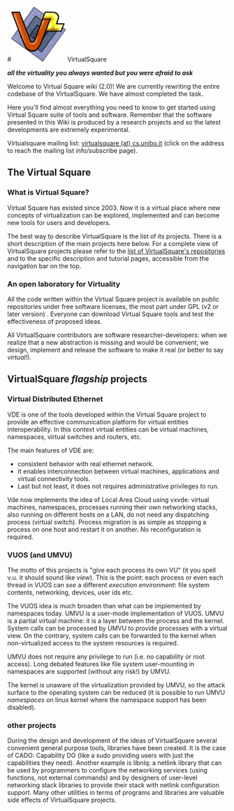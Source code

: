 #![](v2large.png) VirtualSquare

**_all the virtuality you always wanted but you were afraid to ask_**

Welcome to Virtual Square wiki (2.0)! We are currently rewriting the entire
codebase of the VirtualSquare. We have almost completed the task.

Here you'll find almost everything you need to know to get started using
Virtual Square suite of tools and software. Remember that the software
presented in this Wiki is produced by a research projects and so the latest
developments are extremely experimental.

Virtualsquare mailing list: [virtualsquare (at)
cs.unibo.it](http://www.cs.unibo.it/cgi-bin/mailman/listinfo/virtualsquare)
(click on the address to reach the mailing list info/subscribe page).

## The Virtual Square

### What is Virtual Square?

Virtual Square has existed since 2003. Now it is a virtual place where new
concepts of virtualization can be explored, implemented and can become new
tools for users and developers.

The best way to describe VirtualSquare is the list of its projects. There is a
short description of the main projects here below. For a complete view of
VirtualSquare projects please refer to the [list of VirtualSquare's
repositories](repos.md) and to the specific description and tutorial pages,
	accessible from the navigation bar on the top.

### An open laboratory for Virtuality

All the code written within the Virtual Square project is available on public
repositories under free software licenses, the most part under GPL (v2 or later
		version) . Everyone can download Virtual Square tools and test the
effectiveness of proposed ideas.

All VirtualSquare contributors are software researcher-developers: when we
realize that a new abstraction is missing and would be convenient, we design,
				implement and release the software to make it real (or better to say
						*virtual*!).

## VirtualSquare *flagship* projects

### Virtual Distributed Ethernet

VDE is one of the tools developed within the Virtual Square project to provide
an effective communication platform for virtual entities interoperability. In
this context virtual entities can be virtual machines, namespaces, virtual
switches and routers, etc.

The main features of VDE are:

* consistent behavior with real ethernet network.
* It enables interconnection between virtual machines, applications and virtual connectivity tools.
* Last but not least, it does not requires administrative privileges to run.

Vde now implements the idea of Local Area Cloud using vxvde: virtual machines, namespaces,
processes running their own networking stacks, also running on different hosts on a LAN,
do not need any dispatching process (virtual switch).
Process migration is as simple as stopping a process on one host and restart it on another.
No reconfiguration is required.

### VUOS (and UMVU)

The motto of this projects is "give each process its own VU" (it you spell v.u. it should sound like *view*). This is the point: each process or even each thread in VUOS can *see* a different *execution environment*: file system contents, networking, devices, user ids etc.

The VUOS idea is much broaden than what can be implemented by namespaces today. UMVU is a user-mode implementation of VUOS. UMVU is a partial virtual machine: it is a layer between the process and the kernel. System calls can be processed by UMVU to provide processes with a virtual view. On the contrary, system calls can be forwarded to the kernel when non-virtualized access to the system resources is required.

UMVU does not require any privilege to run (i.e. no capability or root access). Long debated features like file system user-mounting in namespaces are supported (without any risk!) by UMVU.

The kernel is unaware of the virtualization provided by UMVU, so the attack surface to the operating system can be reduced (it is possible to run UMVU *namespaces* on linux kernel where the namespace support has been disabled).

### other projects

During the design and development of the ideas of VirtualSquare several convenient general purpose tools, libraries have been created. It is the case of CADO: Capability DO (like a sudo providing users with just the capabilities they need). Another example is libnlq: a netlink library that can be used by programmers to configure the networking services (using functions, not external commands) and by designers of user-level networking stack libraries to provide their stack with netlink configuration support.
Many other utilities in terms of programs and libraries are valuable side effects of VirtualSquare projects.
